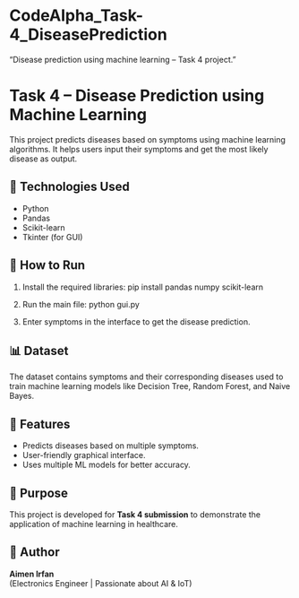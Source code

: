# CodeAlpha_Task-4_DiseasePrediction
“Disease prediction using machine learning – Task 4 project.”
# Task 4 – Disease Prediction using Machine Learning

This project predicts diseases based on symptoms using machine learning algorithms. It helps users input their symptoms and get the most likely disease as output.

## 🔧 Technologies Used
- Python
- Pandas
- Scikit-learn
- Tkinter (for GUI)

## 🚀 How to Run
1. Install the required libraries:
   pip install pandas numpy scikit-learn

2. Run the main file:
   python gui.py

3. Enter symptoms in the interface to get the disease prediction.

## 📊 Dataset
The dataset contains symptoms and their corresponding diseases used to train machine learning models like Decision Tree, Random Forest, and Naive Bayes.

## 📌 Features
- Predicts diseases based on multiple symptoms.
- User-friendly graphical interface.
- Uses multiple ML models for better accuracy.

## 🎯 Purpose
This project is developed for **Task 4 submission** to demonstrate the application of machine learning in healthcare.

## 👤 Author
**Aimen Irfan**  
(Electronics Engineer | Passionate about AI & IoT)
